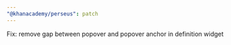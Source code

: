 ```yaml
---
"@khanacademy/perseus": patch
---
```


Fix: remove gap between popover and popover anchor in definition widget
